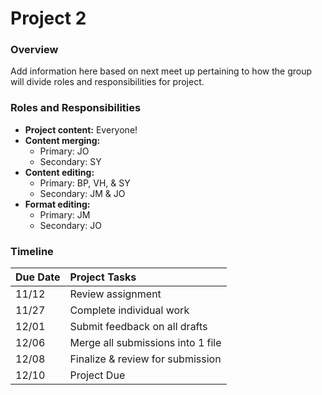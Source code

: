 # Project 2 

### Overview 

Add information here based on next meet up pertaining to how the group will divide roles and responsibilities for project. 

### Roles and Responsibilities

*  **Project content:** Everyone!
*  **Content merging:** 
    * Primary: JO  
    * Secondary: SY
*  **Content editing:** 
    * Primary: BP, VH, & SY  
    * Secondary: JM & JO
*  **Format editing:** 
    * Primary: JM  
    * Secondary: JO 

### Timeline

| Due Date      | Project Tasks         |
| :------------- | :------------- |
| 11/12         | Review assignment  |
| 11/27         | Complete individual work  |
| 12/01         | Submit feedback on all drafts  |
| 12/06         | Merge all submissions into 1 file  |
| 12/08         | Finalize & review for submission  |
| 12/10         | Project Due  |
